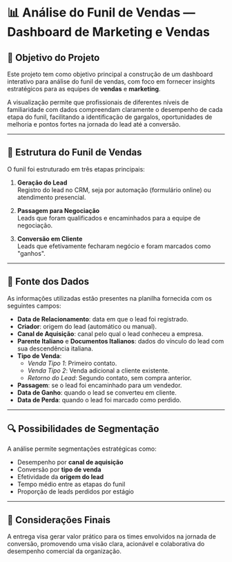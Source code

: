 # 📊 Análise do Funil de Vendas — Dashboard de Marketing e Vendas

## 🎯 Objetivo do Projeto

Este projeto tem como objetivo principal a construção de um dashboard interativo para análise do funil de vendas, com foco em fornecer insights estratégicos para as equipes de **vendas** e **marketing**.

A visualização permite que profissionais de diferentes níveis de familiaridade com dados compreendam claramente o desempenho de cada etapa do funil, facilitando a identificação de gargalos, oportunidades de melhoria e pontos fortes na jornada do lead até a conversão.

---

## 🧩 Estrutura do Funil de Vendas

O funil foi estruturado em três etapas principais:

1. **Geração do Lead**  
   Registro do lead no CRM, seja por automação (formulário online) ou atendimento presencial.

2. **Passagem para Negociação**  
   Leads que foram qualificados e encaminhados para a equipe de negociação.

3. **Conversão em Cliente**  
   Leads que efetivamente fecharam negócio e foram marcados como "ganhos".

---

## 📁 Fonte dos Dados

As informações utilizadas estão presentes na planilha fornecida com os seguintes campos:

- **Data de Relacionamento**: data em que o lead foi registrado.
- **Criador**: origem do lead (automático ou manual).
- **Canal de Aquisição**: canal pelo qual o lead conheceu a empresa.
- **Parente Italiano** e **Documentos Italianos**: dados do vínculo do lead com sua descendência italiana.
- **Tipo de Venda**:
  - *Venda Tipo 1*: Primeiro contato.
  - *Venda Tipo 2*: Venda adicional a cliente existente.
  - *Retorno do Lead*: Segundo contato, sem compra anterior.
- **Passagem**: se o lead foi encaminhado para um vendedor.
- **Data de Ganho**: quando o lead se converteu em cliente.
- **Data de Perda**: quando o lead foi marcado como perdido.

---

## 🔍 Possibilidades de Segmentação

A análise permite segmentações estratégicas como:

- Desempenho por **canal de aquisição**
- Conversão por **tipo de venda**
- Efetividade da **origem do lead**
- Tempo médio entre as etapas do funil
- Proporção de leads perdidos por estágio

---

## 📌 Considerações Finais

A entrega visa gerar valor prático para os times envolvidos na jornada de conversão, promovendo uma visão clara, acionável e colaborativa do desempenho comercial da organização.